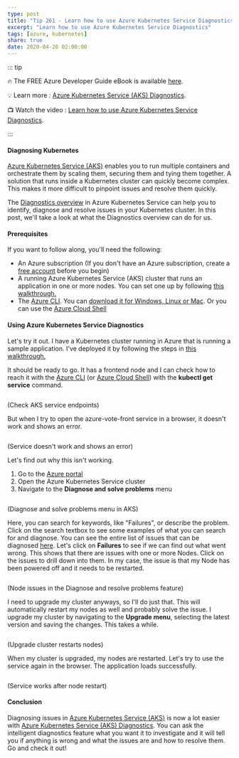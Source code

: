 ```yaml
---
type: post
title: "Tip 261 - Learn how to use Azure Kubernetes Service Diagnostics"
excerpt: "Learn how to use Azure Kubernetes Service Diagnostics"
tags: [azure, kubernetes]
share: true
date: 2020-04-26 02:00:00
---
```


::: tip 

:fire:  The FREE Azure Developer Guide eBook is available [here](http://aka.ms/azuredevebook).

:bulb: Learn more : [Azure Kubernetes Service (AKS) Diagnostics](https://docs.microsoft.com/azure/aks/concepts-diagnostics?WT.mc_id=docs-azuredevtips-azureappsdev). 

:tv: Watch the video : [Learn how to use Azure Kubernetes Service Diagnostics](https://www.youtube.com/watch?v=d87JY3oL-A8&list=PLLasX02E8BPCNCK8Thcxu-Y-XcBUbhFWC&index=5&t=0s?WT.mc_id=youtube-azuredevtips-azureappsdev).

:::

#### Diagnosing Kubernetes

[Azure Kubernetes Service (AKS)](https://docs.microsoft.com/azure/aks/intro-kubernetes?WT.mc_id=docs-azuredevtips-azureappsdev) enables you to run multiple containers and orchestrate them by scaling them, securing them and tying them together. A solution that runs inside a Kubernetes cluster can quickly become complex. This makes it more difficult to pinpoint issues and resolve them quickly.

The [Diagnostics overview](https://docs.microsoft.com/azure/aks/concepts-diagnostics?WT.mc_id=docs-azuredevtips-azureappsdev) in Azure Kubernetes Service can help you to identify, diagnose and resolve issues in your Kubernetes cluster. In this post, we'll take a look at what the Diagnostics overview can do for us. 

#### Prerequisites

If you want to follow along, you'll need the following:
* An Azure subscription (If you don't have an Azure subscription, create a [free account](https://azure.microsoft.com/free/?WT.mc_id=azure-azuredevtips-azureappsdev) before you begin)
* A running Azure Kubernetes Service (AKS) cluster that runs an application in one or more nodes. You can set one up by following [this walkthrough.](https://docs.microsoft.com/azure/aks/kubernetes-walkthrough?WT.mc_id=docs-azuredevtips-azureappsdev)
* The [Azure CLI](https://docs.microsoft.com/cli/azure/?WT.mc_id=docs-azuredevtips-azureappsdev). You can [download it for Windows, Linux or Mac](https://docs.microsoft.com/cli/azure/install-azure-cli?WT.mc_id=docs-azuredevtips-azureappsdev). Or you can use the [Azure Cloud Shell](https://shell.azure.com/?WT.mc_id=azure-azuredevtips-azureappsdev)

#### Using Azure Kubernetes Service Diagnostics

Let's try it out. I have a Kubernetes cluster running in Azure that is running a sample application. I've deployed it by following the steps in [this walkthrough.](https://docs.microsoft.com/azure/aks/kubernetes-walkthrough?WT.mc_id=docs-azuredevtips-azureappsdev)

It should be ready to go. It has a frontend node and I can check how to reach it with the [Azure CLI](https://docs.microsoft.com/cli/azure/?WT.mc_id=docs-azuredevtips-azureappsdev) (or [Azure Cloud Shell](https://shell.azure.com/?WT.mc_id=azure-azuredevtips-azureappsdev)) with the **kubectl get service** command.

<img :src="$withBase('/files/52aksservices.png')">

(Check AKS service endpoints)

But when I try to open the azure-vote-front service in a browser, it doesn't work and shows an error.

<img :src="$withBase('/files/52error.png')">

(Service doesn't work and shows an error)

Let's find out why this isn't working.
1. Go to the [Azure portal](https://portal.azure.com/?WT.mc_id=azure-azuredevtips-azureappsdev)
2. Open the Azure Kubernetes Service cluster
3. Navigate to the **Diagnose and solve problems** menu

<img :src="$withBase('/files/52diagnostics.png')">

(Diagnose and solve problems menu in AKS)

Here, you can search for keywords, like "Failures", or describe the problem. Click on the search textbox to see some examples of what you can search for and diagnose. You can see the entire list of issues that can be diagnosed [here](https://docs.microsoft.com/azure/aks/concepts-diagnostics?WT.mc_id=docs-azuredevtips-azureappsdev). Let's click on **Failures** to see if we can find out what went wrong. This shows that there are issues with one or more Nodes. Click on the issues to drill down into them. In my case, the issue is that my Node has been powered off and it needs to be restarted.

<img :src="$withBase('/files/52nodeerror.png')">

(Node issues in the Diagnose and resolve problems feature)

I need to upgrade my cluster anyways, so I'll do just that. This will automatically restart my nodes as well and probably solve the issue. I upgrade my cluster by navigating to the **Upgrade menu**, selecting the latest version and saving the changes. This takes a while.

<img :src="$withBase('/files/52upgrade.png')">

(Upgrade cluster restarts nodes)

When my cluster is upgraded, my nodes are restarted. Let's try to use the service again in the browser. The application loads successfully. 

<img :src="$withBase('/files/52appworksagain.png')">

(Service works after node restart)

#### Conclusion

Diagnosing issues in [Azure Kubernetes Service (AKS)](https://docs.microsoft.com/azure/aks/intro-kubernetes?WT.mc_id=docs-azuredevtips-azureappsdev) is now a lot easier with [Azure Kubernetes Service (AKS) Diagnostics](https://docs.microsoft.com/azure/aks/concepts-diagnostics?WT.mc_id=docs-azuredevtips-azureappsdev). You can ask the intelligent diagnostics feature what you want it to investigate and it will tell you if anything is wrong and what the issues are and how to resolve them. Go and check it out! 